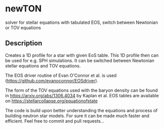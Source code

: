 # newTON
solver for stellar equations with tabulated EOS, switch between Newtonian or TOV equations

## Description
Creates a 1D profile for a star with given EoS table. This 1D profile then can be used for e.g. SPH simulations.
It can be switched between Newtonian stellar equations and TOV equations.

The EOS driver routine of Evan O'Connor et al. is used (https://github.com/evanoconnor/EOSdriver).

The form of the TOV equations used with the baryon density can be found in https://arxiv.org/abs/1306.4034 by Kaplan et al.
EOS tables are available on https://stellarcollapse.org/equationofstate

The code is build upon better understanding the equations and process of building neutron star models. For sure it can be made much faster 
and efficient. Feel free to commit and pull requests...
